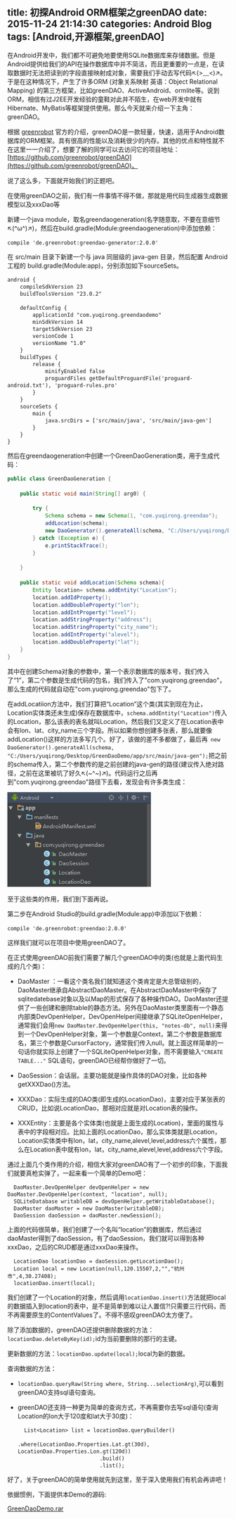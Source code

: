 title: 初探Android ORM框架之greenDAO
date: 2015-11-24 21:14:30
categories: Android Blog
tags: [Android,开源框架,greenDAO]
---
在Android开发中，我们都不可避免地要使用SQLite数据库来存储数据。但是Android提供给我们的API在操作数据库中并不简洁，而且更重要的一点是，在读取数据时无法把读到的字段直接映射成对象，需要我们手动去写代码↖(>﹏<)↗。于是在这种情况下，产生了许多ORM (对象关系映射 英语：Object Relational Mapping) 的第三方框架，比如greenDAO、ActiveAndroid、ormlite等。说到ORM，相信有过J2EE开发经验的童鞋对此并不陌生，在web开发中就有Hibernate、MyBatis等框架提供使用。那么今天就来介绍一下主角：greenDAO。

根据 [greenrobot](http://greenrobot.org/) 官方的介绍，greenDAO是一款轻量，快速，适用于Android数据库的ORM框架。具有很高的性能以及消耗很少的内存。其他的优点和特性就不在这里一一介绍了，想要了解的同学可以去访问它的项目地址：[https://github.com/greenrobot/greenDAO](https://github.com/greenrobot/greenDAO)。

说了这么多，下面就开始我们的正题吧。

在使用greenDAO之前，我们有一件事情不得不做，那就是用代码生成器生成数据模型以及xxxDao等

新建一个java module，取名greendaogeneration(名字随意取，不要在意细节↖(^ω^)↗)，然后在build.gradle(Module:greendaogeneration)中添加依赖：

`compile 'de.greenrobot:greendao-generator:2.0.0'`

在 src/main 目录下新建一个与 java 同层级的 java-gen 目录，然后配置 Android 工程的 build.gradle(Module:app)，分别添加如下sourceSets。

	android {
	    compileSdkVersion 23
	    buildToolsVersion "23.0.2"
	
	    defaultConfig {
	        applicationId "com.yuqirong.greendaodemo"
	        minSdkVersion 14
	        targetSdkVersion 23
	        versionCode 1
	        versionName "1.0"
	    }
	    buildTypes {
	        release {
	            minifyEnabled false
	            proguardFiles getDefaultProguardFile('proguard-android.txt'), 'proguard-rules.pro'
	        }
	    }
	    sourceSets {
	        main {
	            java.srcDirs = ['src/main/java', 'src/main/java-gen']
	        }
	    }
	}

然后在greendaogeneration中创建一个GreenDaoGeneration类，用于生成代码：

``` java
public class GreenDaoGeneration {

    public static void main(String[] arg0) {

        try {
            Schema schema = new Schema(1, "com.yuqirong.greendao");
            addLocation(schema);
            new DaoGenerator().generateAll(schema, "C:/Users/yuqirong/Desktop/GreenDaoDemo/app/src/main/java-gen");
        } catch (Exception e) {
            e.printStackTrace();
        }

    }

    public static void addLocation(Schema schema){
        Entity location= schema.addEntity("Location");
        location.addIdProperty();
        location.addDoubleProperty("lon");
        location.addIntProperty("level");
        location.addStringProperty("address");
        location.addStringProperty("city_name");
        location.addIntProperty("alevel");
        location.addDoubleProperty("lat");
    }
}
```

其中在创建Schema对象的参数中，第一个表示数据库的版本号，我们传入了“1”，第二个参数是生成代码的包名，我们传入了"com.yuqirong.greendao"，那么生成的代码就自动在"com.yuqirong.greendao"包下了。

在addLocatiion方法中，我们打算把“Location”这个类(其实到现在为止，Location实体类还未生成)保存在数据库中，`schema.addEntity("Location")`传入的Location，那么该表的表名就叫Location，然后我们又定义了在Location表中会有lon、lat、city_name三个字段。所以如果你想创建多张表，那么就要像addLocation()这样的方法多写几个。好了，该做的差不多都做了，最后再` new DaoGenerator().generateAll(schema, "C:/Users/yuqirong/Desktop/GreenDaoDemo/app/src/main/java-gen");`把之前的schema传入，第二个参数传的是之前创建的java-gen的路径(建议传入绝对路径，之前在这里被坑了好久↖(~^~)↗)。代码运行之后再到"com.yuqirong.greendao"路径下去看，发现会有许多类生成：

![这里写图片描述](/uploads/20151124/20151124235609.png)

至于这些类的作用，我们到下面再说。

第二步在Android Studio的build.gradle(Module:app)中添加以下依赖：

`compile 'de.greenrobot:greendao:2.0.0'`  

这样我们就可以在项目中使用greenDAO了。

在正式使用greenDAO前我们需要了解几个greenDAO中的类(也就是上面代码生成的几个类)：

* DaoMaster ：一看这个类名我们就知道这个类肯定是大总管级别的，DaoMaster继承自AbstractDaoMaster。在AbstractDaoMaster中保存了sqlitedatebase对象以及以Map的形式保存了各种操作DAO。DaoMaster还提供了一些创建和删除table的静态方法。另外在DaoMaster类里面有一个静态内部类DevOpenHelper，DevOpenHelper间接继承了SQLiteOpenHelper，通常我们会用`new DaoMaster.DevOpenHelper(this, "notes-db", null)`来得到一个DevOpenHelper对象，第一个参数是Context，第二个参数是数据库名，第三个参数是CursorFactory，通常我们传入null。就上面这样简单的一句话你就实际上创建了一个SQLiteOpenHelper对象，而不需要输入`"CREATE TABLE..."` SQL语句，greenDAO已经帮你做好了一切。

* DaoSession：会话层。主要功能就是操作具体的DAO对象，比如各种getXXXDao()方法。

* XXXDao：实际生成的DAO类(即生成的LocationDao)，主要对应于某张表的CRUD，比如说LocationDao，那相对应就是对Location表的操作。

* XXXEntity：主要是各个实体类(也就是上面生成的Location)，里面的属性与表中的字段相对应。比如上面的LocationDao，那么实体类就是Location，Location实体类中有lon，lat，city_name,alevel,level,address六个属性，那么在Location表中就有lon，lat，city_name,alevel,level,address六个字段。

通过上面几个类作用的介绍，相信大家对greenDAO有了一个初步的印象，下面我们就要真枪实弹了，一起来看一个简单的Demo吧：

	  DaoMaster.DevOpenHelper devOpenHelper = new DaoMaster.DevOpenHelper(context, "location", null);
      SQLiteDatabase writableDB = devOpenHelper.getWritableDatabase();
      DaoMaster daoMaster = new DaoMaster(writableDB);
      DaoSession daoSession = daoMaster.newSession();

上面的代码很简单，我们创建了一个名叫“location”的数据库，然后通过daoMaster得到了daoSession，有了daoSession，我们就可以得到各种xxxDao，之后的CRUD都是通过xxxDao来操作。

	  LocationDao locationDao = daoSession.getLocationDao();
      Location local = new Location(null,120.15507,2,"","杭州市",4,30.27408);
      locationDao.insert(local);

我们创建了一个Location的对象，然后调用`locationDao.insert()`方法就把local的数据插入到location的表中，是不是简单到难以让人置信?!只需要三行代码，而不再需要原生的ContentValues了。不得不感叹greenDAO太方便了。

除了添加数据的，greenDAO还提供删除数据的方法：`locationDao.deleteByKey(id);`id为当前要删除的那行的主键。

更新数据的方法：`locationDao.update(local);`local为新的数据。

查询数据的方法： 

* `locationDao.queryRaw(String where, String...selectionArg)`,可以看到greenDAO支持sql语句查询。
* greenDAO还支持一种更为简单的查询方式，不再需要你去写sql语句(查询Location的lon大于120度和lat大于30度)： 

		List<Location> list = locationDao.queryBuilder()
                                .where(LocationDao.Properties.Lat.gt(30d), LocationDao.Properties.Lon.gt(120d))
                                .build()
                                .list();

好了，关于greenDAO的简单使用就先到这里，至于深入使用我们有机会再讲吧！

依据惯例，下面提供本Demo的源码:

[GreenDaoDemo.rar](/uploads/20151124/GreenDaoDemo.rar)

